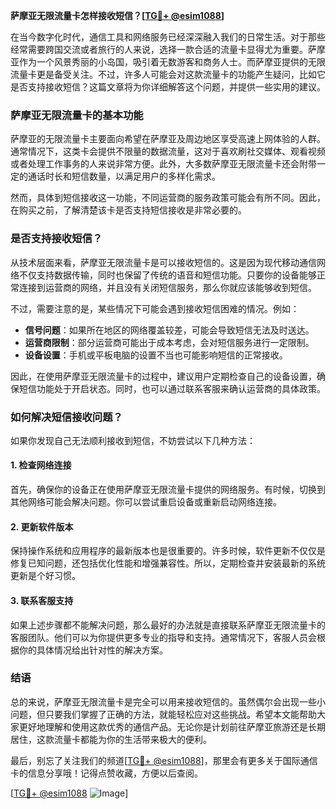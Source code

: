 **萨摩亚无限流量卡怎样接收短信？[[TG💪+ @esim1088](https://t.me/s/esim1088)]**

在当今数字化时代，通信工具和网络服务已经深深融入我们的日常生活。对于那些经常需要跨国交流或者旅行的人来说，选择一款合适的流量卡显得尤为重要。萨摩亚作为一个风景秀丽的小岛国，吸引着无数游客和商务人士。而萨摩亚提供的无限流量卡更是备受关注。不过，许多人可能会对这款流量卡的功能产生疑问，比如它是否支持接收短信？这篇文章将为你详细解答这个问题，并提供一些实用的建议。

### 萨摩亚无限流量卡的基本功能

萨摩亚的无限流量卡主要面向希望在萨摩亚及周边地区享受高速上网体验的人群。通常情况下，这类卡会提供不限量的数据流量，这对于喜欢刷社交媒体、观看视频或者处理工作事务的人来说非常方便。此外，大多数萨摩亚无限流量卡还会附带一定的通话时长和短信数量，以满足用户的多样化需求。

然而，具体到短信接收这一功能，不同运营商的服务政策可能会有所不同。因此，在购买之前，了解清楚该卡是否支持短信接收是非常必要的。

### 是否支持接收短信？

从技术层面来看，萨摩亚无限流量卡是可以接收短信的。这是因为现代移动通信网络不仅支持数据传输，同时也保留了传统的语音和短信功能。只要你的设备能够正常连接到运营商的网络，并且没有关闭短信服务，那么你就应该能够收到短信。

不过，需要注意的是，某些情况下可能会遇到接收短信困难的情况。例如：

- **信号问题**：如果所在地区的网络覆盖较差，可能会导致短信无法及时送达。
- **运营商限制**：部分运营商可能出于成本考虑，会对短信服务进行一定限制。
- **设备设置**：手机或平板电脑的设置不当也可能影响短信的正常接收。

因此，在使用萨摩亚无限流量卡的过程中，建议用户定期检查自己的设备设置，确保短信功能处于开启状态。同时，也可以通过联系客服来确认运营商的具体政策。

### 如何解决短信接收问题？

如果你发现自己无法顺利接收到短信，不妨尝试以下几种方法：

#### 1. 检查网络连接
首先，确保你的设备正在使用萨摩亚无限流量卡提供的网络服务。有时候，切换到其他网络可能会解决问题。你可以尝试重启设备或重新启动网络连接。

#### 2. 更新软件版本
保持操作系统和应用程序的最新版本也是很重要的。许多时候，软件更新不仅仅是修复已知问题，还包括优化性能和增强兼容性。所以，定期检查并安装最新的系统更新是个好习惯。

#### 3. 联系客服支持
如果上述步骤都不能解决问题，那么最好的办法就是直接联系萨摩亚无限流量卡的客服团队。他们可以为你提供更多专业的指导和支持。通常情况下，客服人员会根据你的具体情况给出针对性的解决方案。

### 结语

总的来说，萨摩亚无限流量卡是完全可以用来接收短信的。虽然偶尔会出现一些小问题，但只要我们掌握了正确的方法，就能轻松应对这些挑战。希望本文能帮助大家更好地理解和使用这款优秀的通信产品。无论你是计划前往萨摩亚旅游还是长期居住，这款流量卡都能为你的生活带来极大的便利。

最后，别忘了关注我们的频道[[TG💪+ @esim1088](https://t.me/s/esim1088)]，那里会有更多关于国际通信卡的信息分享哦！记得点赞收藏，方便以后查阅。

[[TG💪+ @esim1088](https://t.me/s/esim1088) ![Image](https://i.postimg.cc/4NQfJmqS/Snipaste-2025-05-13-00-14-12.png)]